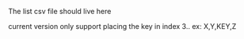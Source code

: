 The list csv file should live here

current version only support placing the key in index 3..
ex:
X,Y,KEY,Z